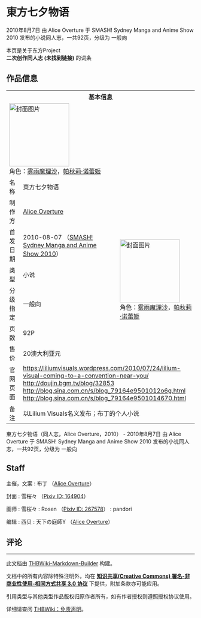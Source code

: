 # 東方七夕物语

<!-- source html: G:\repos\THBWiki-Markdown-Builder\THBWikiMarkdown\Temp\main\a\a7\ns0%3A%E6%9D%B1%E6%96%B9%E4%B8%83%E5%A4%95%E7%89%A9%E8%AF%AD.html -->

2010年8月7日 由 Alice Overture 于 SMASH! Sydney Manga and Anime Show 2010 发布的小说同人志，一共92页，分级为 一般向

本页是关于东方Project  
 **二次创作同人志 (未找到链接)** 的词条

## 作品信息

<table><tbody><tr><th colspan="3">基本信息</th></tr><tr><td class="cover-artwork-mobile" colspan="2"><a href="./文件-東方七夕物语封面.jpg.md" class="image" title="封面图片"><img alt="封面图片" src="https://upload.thwiki.cc/thumb/3/33/%E6%9D%B1%E6%96%B9%E4%B8%83%E5%A4%95%E7%89%A9%E8%AF%AD%E5%B0%81%E9%9D%A2.jpg/160px-%E6%9D%B1%E6%96%B9%E4%B8%83%E5%A4%95%E7%89%A9%E8%AF%AD%E5%B0%81%E9%9D%A2.jpg" decoding="async" loading="lazy" width="160" height="168" srcset="https://upload.thwiki.cc/thumb/3/33/%E6%9D%B1%E6%96%B9%E4%B8%83%E5%A4%95%E7%89%A9%E8%AF%AD%E5%B0%81%E9%9D%A2.jpg/241px-%E6%9D%B1%E6%96%B9%E4%B8%83%E5%A4%95%E7%89%A9%E8%AF%AD%E5%B0%81%E9%9D%A2.jpg 1.5x, https://upload.thwiki.cc/thumb/3/33/%E6%9D%B1%E6%96%B9%E4%B8%83%E5%A4%95%E7%89%A9%E8%AF%AD%E5%B0%81%E9%9D%A2.jpg/321px-%E6%9D%B1%E6%96%B9%E4%B8%83%E5%A4%95%E7%89%A9%E8%AF%AD%E5%B0%81%E9%9D%A2.jpg 2x" data-file-width="340" data-file-height="356"></a><div class="cover-char">角色：<a href="./雾雨魔理沙.md" title="雾雨魔理沙">雾雨魔理沙</a>，<a href="./帕秋莉·诺蕾姬.md" title="帕秋莉·诺蕾姬">帕秋莉·诺蕾姬</a></div></td>
</tr><tr><td class="label">名称</td><td colspan="2"> 東方七夕物语 </td></tr><tr><td class="label">制作方</td><td><a href="./Alice_Overture.md" title="Alice Overture">Alice Overture</a></td><td class="cover-artwork" rowspan="6" style="min-width:168px;"><a href="./文件-東方七夕物语封面.jpg.md" class="image" title="封面图片"><img alt="封面图片" src="https://upload.thwiki.cc/thumb/3/33/%E6%9D%B1%E6%96%B9%E4%B8%83%E5%A4%95%E7%89%A9%E8%AF%AD%E5%B0%81%E9%9D%A2.jpg/160px-%E6%9D%B1%E6%96%B9%E4%B8%83%E5%A4%95%E7%89%A9%E8%AF%AD%E5%B0%81%E9%9D%A2.jpg" decoding="async" loading="lazy" width="160" height="168" srcset="https://upload.thwiki.cc/thumb/3/33/%E6%9D%B1%E6%96%B9%E4%B8%83%E5%A4%95%E7%89%A9%E8%AF%AD%E5%B0%81%E9%9D%A2.jpg/241px-%E6%9D%B1%E6%96%B9%E4%B8%83%E5%A4%95%E7%89%A9%E8%AF%AD%E5%B0%81%E9%9D%A2.jpg 1.5x, https://upload.thwiki.cc/thumb/3/33/%E6%9D%B1%E6%96%B9%E4%B8%83%E5%A4%95%E7%89%A9%E8%AF%AD%E5%B0%81%E9%9D%A2.jpg/321px-%E6%9D%B1%E6%96%B9%E4%B8%83%E5%A4%95%E7%89%A9%E8%AF%AD%E5%B0%81%E9%9D%A2.jpg 2x" data-file-width="340" data-file-height="356"></a><div class="cover-char">角色：<a href="./雾雨魔理沙.md" title="雾雨魔理沙">雾雨魔理沙</a>，<a href="./帕秋莉·诺蕾姬.md" title="帕秋莉·诺蕾姬">帕秋莉·诺蕾姬</a></div></td>
</tr><tr><td class="label">首发日期</td><td>2010-08-07&#160;（<a href="/展会作品列表?e=SMASH%21+Sydney+Manga+and+Anime+Show%232010">SMASH! Sydney Manga and Anime Show 2010</a>）</td></tr><tr><td class="label">类型</td><td>小说</td></tr><tr><td class="label">分级指定</td><td>一般向</td></tr><tr><td class="label">页数</td><td>92P</td></tr><tr><td class="label">售价</td><td>20澳大利亚元</td></tr>
<tr><td class="label">官网页面</td><td colspan="2"><a rel="nofollow" class="external free" href="https://liliumvisuals.wordpress.com/2010/07/24/lilium-visual-coming-to-a-convention-near-you/">https://liliumvisuals.wordpress.com/2010/07/24/lilium-visual-coming-to-a-convention-near-you/</a><br><a rel="nofollow" class="external free" href="http://doujin.bgm.tv/blog/32853">http://doujin.bgm.tv/blog/32853</a><br><a rel="nofollow" class="external free" href="http://blog.sina.com.cn/s/blog_79164e9501012o6g.html">http://blog.sina.com.cn/s/blog_79164e9501012o6g.html</a><br><a rel="nofollow" class="external free" href="http://blog.sina.com.cn/s/blog_79164e9501014670.html">http://blog.sina.com.cn/s/blog_79164e9501014670.html</a></td></tr><tr><td class="label">备注</td><td colspan="2">以Lilium Visuals名义发布；布丁的个人小说</td></tr></tbody></table>

東方七夕物语（同人志，Alice Overture，2010） - 2010年8月7日 由 Alice Overture 于 SMASH! Sydney Manga and Anime Show 2010 发布的小说同人志，一共92页，分级为 一般向

## Staff
主催，文案
: 布丁 （[Alice Overture](./Alice_Overture.md)）

封面
: 雪桜々 （[Pixiv ID: 164904](https://www.pixiv.net/users/164904)）

画师
: 雪桜々
: Rosen （[Pixiv ID: 267578](https://www.pixiv.net/users/267578)）
: pandori

编辑
: 西贝
: 天下の庭師Y （[Alice Overture](./Alice_Overture.md)）


## 评论




---

此文档由 [THBWiki-Markdown-Builder](https://github.com/Delsin-Yu/THBWiki-Markdown-Builder) 构建。

文档中的所有内容除特殊注明外，均在 [**知识共享(Creative Commons) 署名-非商业性使用-相同方式共享 3.0 协议**](https://creativecommons.org/licenses/by-sa/3.0/deed.zh-hans) 下提供，附加条款亦可能应用。

引用类型与其他类型作品版权归原作者所有，如有作者授权则遵照授权协议使用。

详细请查阅 [THBWiki：免责声明](https://thbwiki.cc/THBWiki:%E5%85%8D%E8%B4%A3%E5%A3%B0%E6%98%8E)。

